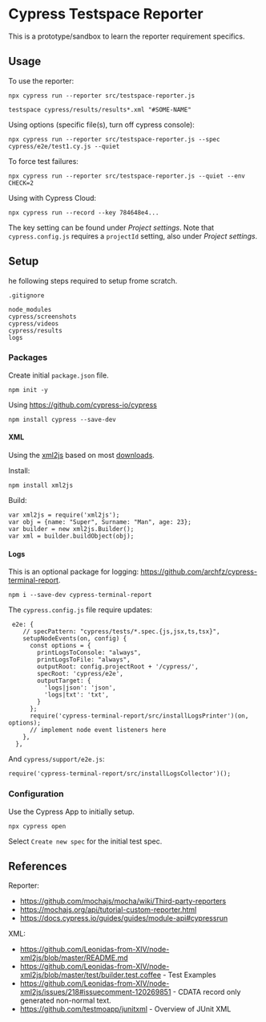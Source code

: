 # Cypress Testspace Reporter
This is a prototype/sandbox to learn the reporter requirement specifics.

## Usage
To use the reporter:

```
npx cypress run --reporter src/testspace-reporter.js
```
```
testspace cypress/results/results*.xml "#SOME-NAME"
```

Using options (specific file(s), turn off cypress console):

```
npx cypress run --reporter src/testspace-reporter.js --spec cypress/e2e/test1.cy.js --quiet
```
To force test failures:

```
npx cypress run --reporter src/testspace-reporter.js --quiet --env CHECK=2
```

Using with Cypress Cloud:
```
npx cypress run --record --key 784648e4...
```
The key setting can be found under *Project settings*. Note that `cypress.config.js` requires a `projectId` setting, also under *Project settings*.

## Setup
he following steps required to setup frome scratch.

`.gitignore`
```
node_modules
cypress/screenshots
cypress/videos
cypress/results
logs
```

### Packages
Create initial `package.json` file.
```
npm init -y
```
Using https://github.com/cypress-io/cypress
```
npm install cypress --save-dev
```

#### XML
Using the [xml2js](https://github.com/Leonidas-from-XIV/node-xml2js) based on most [downloads](https://npmtrends.com/fast-xml-parser-vs-xml-js-vs-xml-to-json-vs-xml2js-vs-xml2json).

Install:
```
npm install xml2js
```

Build:
```
var xml2js = require('xml2js');
var obj = {name: "Super", Surname: "Man", age: 23};
var builder = new xml2js.Builder();
var xml = builder.buildObject(obj);
```
#### Logs
This is an optional package for logging: https://github.com/archfz/cypress-terminal-report.

```
npm i --save-dev cypress-terminal-report
```

The `cypress.config.js` file require updates:

```
 e2e: {
    // specPattern: "cypress/tests/*.spec.{js,jsx,ts,tsx}",
    setupNodeEvents(on, config) {
      const options = {
        printLogsToConsole: "always",
        printLogsToFile: "always",
        outputRoot: config.projectRoot + '/cypress/',
        specRoot: 'cypress/e2e',
        outputTarget: {
          'logs|json': 'json',
          'logs|txt': 'txt',
        }
      };
      require('cypress-terminal-report/src/installLogsPrinter')(on, options);
      // implement node event listeners here
    },
  },
```

And `cypress/support/e2e.js`:
```
require('cypress-terminal-report/src/installLogsCollector')();
```


### Configuration
Use the Cypress App to initially setup.

```
npx cypress open
```

Select `Create new spec` for the initial test spec.

## References

Reporter:
- https://github.com/mochajs/mocha/wiki/Third-party-reporters
- https://mochajs.org/api/tutorial-custom-reporter.html
- https://docs.cypress.io/guides/guides/module-api#cypressrun

XML:
- https://github.com/Leonidas-from-XIV/node-xml2js/blob/master/README.md
- https://github.com/Leonidas-from-XIV/node-xml2js/blob/master/test/builder.test.coffee - Test Examples
- https://github.com/Leonidas-from-XIV/node-xml2js/issues/218#issuecomment-120269851 - CDATA record only generated non-normal text.
- https://github.com/testmoapp/junitxml - Overview of JUnit XML